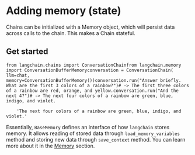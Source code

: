 Adding memory (state)
=====================

Chains can be initialized with a Memory object, which will persist data across calls to the chain. This makes a Chain stateful.

Get started[](#get-started "Direct link to Get started")
---------------------------------------------------------

    from langchain.chains import ConversationChainfrom langchain.memory import ConversationBufferMemoryconversation = ConversationChain(    llm=chat,    memory=ConversationBufferMemory())conversation.run("Answer briefly. What are the first 3 colors of a rainbow?")# -> The first three colors of a rainbow are red, orange, and yellow.conversation.run("And the next 4?")# -> The next four colors of a rainbow are green, blue, indigo, and violet.

        'The next four colors of a rainbow are green, blue, indigo, and violet.'

Essentially, `BaseMemory` defines an interface of how `langchain` stores memory. It allows reading of stored data through `load_memory_variables` method and storing new data through `save_context` method. You can learn more about it in the [Memory](/docs/modules/memory/) section.